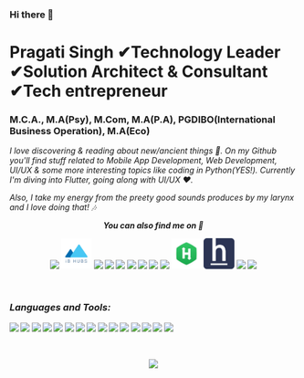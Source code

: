### Hi there 👋

# Pragati Singh ✔Technology Leader ✔Solution Architect & Consultant ✔Tech entrepreneur
### M.C.A., M.A(Psy), M.Com, M.A(P.A), PGDIBO(International Business Operation), M.A(Eco)

<i>I love discovering & reading about new/ancient things 🐣. On my Github you'll find stuff related to Mobile App Development, Web Development, UI/UX & some more interesting topics like coding in Python(YES!). Currently I'm diving into Flutter, going along with UI/UX ❤️.</i>

<i> Also, I take my energy from the preety good sounds produces by my larynx and I love doing that! 🎶
  
  
  
<p align="center"><b><i>You can also find me on 👀</p>

<p align="center"><a href="https://www.linkedin.com/in/erpragatisingh/"> <img src="https://img.icons8.com/ios/50/f1663a/linkedin.png"/></a>
<a href="https://ibhubs.co/mentorcommunity/"><img src="https://github.com/erpragatisingh/erpragatisingh/blob/main/ibhubsjpeg.jpeg" width = 54/></a>
<a href="https://dev.to/erpragatisingh"><img src="https://lh3.googleusercontent.com/mmiuKzIq5YPFyjrfFsiNqeGuJY-Rp6wVvE8kus6vuunOnqInN16GTCCUX1937vEbKw" width = 54/></a>
<a href="https://www.credly.com/users/erpragatisingh/badges"><img src="https://pbs.twimg.com/profile_images/1324766281963360259/reW_iMvm_400x400.jpg" width = 64/></a>
<a href="https://skillsoft.digitalbadges.skillsoft.com/profile/pragatisingh533/wallet"><img src="https://encrypted-tbn0.gstatic.com/images?q=tbn:ANd9GcSk-2Xt2U0SxS9LaYRUX-DnzZa5OIgfRA2cAQ&usqp=CAU" width = 54/></a>
<a href="https://twitter.com/erpragatisingh"><img src="https://img.icons8.com/ios-filled/50/f1663a/twitter.png" width = 54/></a>
<a href="https://stackoverflow.com/users/2638235/prags?tab=profile"><img src="https://img.icons8.com/ios/50/f1663a/stackoverflow.png" width = 54/></a>
<a href="https://medium.com/@erpragatisingh"><img src="https://img.icons8.com/ios-filled/50/f1663a/medium-monogram--v1.png" width = 54/></a>
<a href="https://trailblazer.me/id/singhpragati"><img src="https://img.icons8.com/ios/50/f1663a/salesforce.png"/ width = 54></a>
<a href="https://www.hackerrank.com/pragatisingh"><img src="https://github.com/erpragatisingh/erpragatisingh/blob/main/hakerdownload.jpeg" width = 54/></a>
<a href="https://www.hackerearth.com/@erpragatisingh"><img src="https://github.com/erpragatisingh/erpragatisingh/blob/main/hackerearth.png" width = 54/></a>
<a href="https://people.sap.com/singhpragati"><img src="https://img.icons8.com/ios/50/f1663a/sap.png" width = 54/></a>
<a href="https://docs.microsoft.com/en-us/users/singhpragati/achievements"><img src="https://img.icons8.com/ios/50/f1663a/microsoft.png" width = 54/></a>
 
  </p>

  <br>
  
### Languages and Tools:
 
<p align="left">

<img src="https://img.icons8.com/ios/50/f1663a/java-coffee-cup-logo--v1.png"/>
<img src="https://img.icons8.com/ios-filled/50/f1663a/android-os.png"/>
  <img src="https://img.icons8.com/ios-filled/50/f1663a/kotlin.png"/>
<img src="https://img.icons8.com/ios/50/f1663a/ios-logo.png"/>
<img src="https://img.icons8.com/color/50/f1663a/nodejs.png"/>
<img src="https://img.icons8.com/ios/50/f1663a/flutter.png"/>
<img src="https://img.icons8.com/ios/50/f1663a/git.png"/>
<img src="https://img.icons8.com/ios/50/f1663a/python--v1.png"/>
<img src="https://img.icons8.com/ios/50/f1663a/mac-logo.png"/>
<img src="https://img.icons8.com/ios/50/f1663a/php-logo.png"/>
<img src="https://img.icons8.com/ios/50/f1663a/mysql-logo.png"/>
<img src="https://img.icons8.com/ios/50/f1663a/windows-logo.png"/>
<img src="https://img.icons8.com/ios/50/f1663a/sap.png"/>
<img src="https://img.icons8.com/ios/50/f1663a/salesforce.png">
<img src="https://img.icons8.com/ios/50/f1663a/red-hat.png"/>  
</p>

<br />

<p align="center"><img src="https://github-readme-stats.vercel.app/api?username=erpragatisingh&show_icons=true&title_color=FAF0CA&icon_color=FAF0CA&text_color=fff&bg_color=080926">


<!--
**erpragatisingh/erpragatisingh** is a ✨ _special_ ✨ repository because its `README.md` (this file) appears on your GitHub profile.

https://github.com/A-Chathumini/A-Chathumini/edit/main/README.md

Here are some ideas to get you started:

 - 🔭 I’m currently working on ...
- 🌱 I’m currently learning ...
- 👯 I’m looking to collaborate on ...
- 🤔 I’m looking for help with ...
- 💬 Ask me about ...
- 📫 How to reach me: ...
- 😄 Pronouns: ...
- ⚡ Fun fact: ...
-->
 
